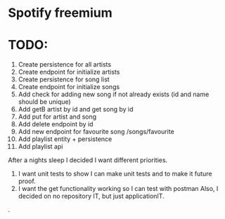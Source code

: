 # Spotify freemium

# TODO:
1. Create persistence for all artists
2. Create endpoint for initialize artists
3. Create persistence for song list
4. Create endpoint for initialize songs
5. Add check for adding new song if not already exists (id and name should be unique)
6. Add getB artist by id and get song by id
7. Add put for artist and song
8. Add delete endpoint by id
9. Add new endpoint for favourite song /songs/favourite
10. Add playlist entity + persistence
11. Add playlist api

After a nights sleep I decided I want different priorities. 
1. I want unit tests to show I can make unit tests and to make it future proof. 
2. I want the get functionality working so I can test with postman
Also, I decided on no repository IT, but just applicationIT. 

.
